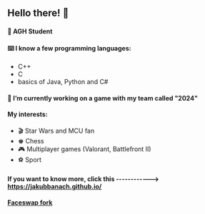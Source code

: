 ## Hello there! 👋

#### 🏬 AGH Student

#### ⌨️ I know a few programming languages:
 * C++
 * C
 * basics of Java, Python and C#

#### 🔭 I’m currently working on a game with my team called "2024"

#### My interests:
 * 🎬 Star Wars and MCU fan
 * ♚ Chess
 * 🎮 Multiplayer games (Valorant, Battlefront II)
 * ⚽️ Sport

#### If you want to know more, click this ------------> https://jakubbanach.github.io/

#### [Faceswap fork](https://github.com/jakubbanach/faceswap)
